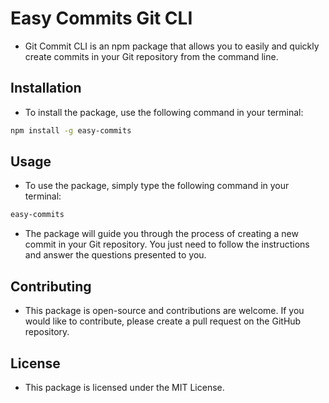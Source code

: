# Easy Commits Git CLI

-   Git Commit CLI is an npm package that allows you to easily and quickly create commits in your Git repository from the command line.

## Installation

-   To install the package, use the following command in your terminal:

```BASH
npm install -g easy-commits
```

## Usage

-   To use the package, simply type the following command in your terminal:

```BASH
easy-commits
```

-   The package will guide you through the process of creating a new commit in your Git repository. You just need to follow the instructions and answer the questions presented to you.

## Contributing

-   This package is open-source and contributions are welcome. If you would like to contribute, please create a pull request on the GitHub repository.

## License

-   This package is licensed under the MIT License.
